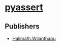 # [pyassert](https://pypi.org/project/pyassert)



## Publishers
- [Halimath.Wilanthaou](https://pypi.org/user/Halimath.Wilanthaou)

